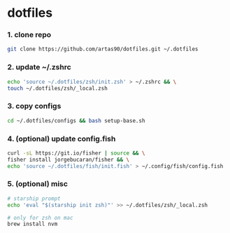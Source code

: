 # dotfiles

### 1. clone repo
```sh
git clone https://github.com/artas90/dotfiles.git ~/.dotfiles
```

### 2. update ~/.zshrc
```sh
echo 'source ~/.dotfiles/zsh/init.zsh' > ~/.zshrc && \
touch ~/.dotfiles/zsh/_local.zsh
```

### 3. copy configs
```sh
cd ~/.dotfiles/configs && bash setup-base.sh
```

### 4. (optional) update config.fish
```sh
curl -sL https://git.io/fisher | source && \
fisher install jorgebucaran/fisher && \
echo 'source ~/.dotfiles/fish/init.fish' > ~/.config/fish/config.fish
```

### 5. (optional) misc
```sh
# starship prompt
echo 'eval "$(starship init zsh)"' >> ~/.dotfiles/zsh/_local.zsh

# only for zsh on mac
brew install nvm
```
